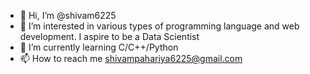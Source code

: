 - 👋 Hi, I’m @shivam6225
- 👀 I’m interested in various types of programming language and web development. I aspire to be a Data Scientist
- 🌱 I’m currently learning C/C++/Python
- 📫 How to reach me shivampahariya6225@gmail.com

<!---
shivam6225/shivam6225 is a ✨ special ✨ repository because its `README.md` (this file) appears on your GitHub profile.
You can click the Preview link to take a look at your changes....
--->
